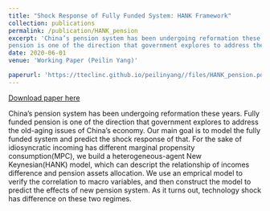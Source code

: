 ```yaml
---
title: "Shock Response of Fully Funded System: HANK Framework"
collection: publications
permalink: /publication/HANK_pension
excerpt: 'China’s pension system has been undergoing reformation these years. Fully funded
pension is one of the direction that government explores to address the old-aging issues of China’s economy. Our main goal is to model the fully funded system and predict the shock response of that. For the sake of idiosyncratic incoming has different marginal propensity consumption(MPC), we build a heterogeneous-agent New Keynesian(HANK) model, which can descript the relationship of incomes difference and pension assets allocation. We use an emprical model to verify the correlation to macro variables, and then construct the model to predict the effects of new pension system. As it turns out, technology shock has difference on these two regimes.'
date: 2020-06-01
venue: 'Working Paper (Peilin Yang)'

paperurl: 'https://tteclinc.github.io/peilinyang//files/HANK_pension.pdf'
---
```


[Download paper here](https://tteclinc.github.io/peilinyang//files/HANK_pension.pdf)

China’s pension system has been undergoing reformation these years. Fully funded pension is one of the direction that government explores to address the old-aging issues of China’s economy. Our main goal is to model the fully funded system and predict the shock response of that. For the sake of idiosyncratic incoming has different marginal propensity consumption(MPC), we build a heterogeneous-agent New Keynesian(HANK) model, which can descript the relationship of incomes difference and pension assets allocation. We use an emprical model to verify the correlation to macro variables, and then construct the model to predict the effects of new pension system. As it turns out, technology shock has difference on these two regimes.
